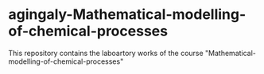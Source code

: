 # agingaly-Mathematical-modelling-of-chemical-processes
This repository contains the laboartory works of the course "Mathematical-modelling-of-chemical-processes"
